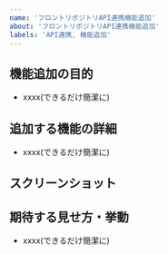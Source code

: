 ```yaml
---
name: 'フロントリポジトリAPI連携機能追加'
about: 'フロントリポジトリAPI連携機能追加'
labels: 'API連携, 機能追加'
---
```


## 機能追加の目的

- xxxx(できるだけ簡潔に)

## 追加する機能の詳細

- xxxx(できるだけ簡潔に)

## スクリーンショット

## 期待する見せ方・挙動

- xxxx(できるだけ簡潔に)
